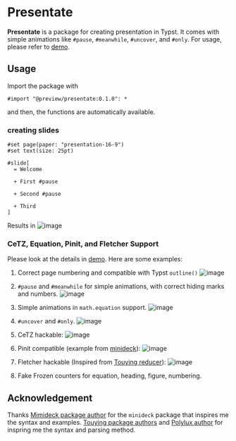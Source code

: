 # Presentate
**Presentate** is a package for creating presentation in Typst. It comes with simple animations like `#pause`, `#meanwhile`, `#uncover`, and `#only`. For usage, please refer to [demo](https://github.com/pacaunt/typst-presentate/blob/main/examples/demo.pdf).

## Usage 
Import the package with 
```typst
#import "@preview/presentate:0.1.0": *
```
and then, the functions are automatically available. 

### creating slides 
```typst
#set page(paper: "presentation-16-9")
#set text(size: 25pt)

#slide[
  = Welcome 

  + First #pause 

  + Second #pause 

  + Third
]
```
Results in 
![image](https://github.com/user-attachments/assets/89adc75e-be3c-471c-ac4f-5681feef17ca)

### CeTZ, Equation, Pinit, and Fletcher Support
Please look at the details in [demo](https://github.com/pacaunt/typst-presentate/blob/main/examples/demo.pdf).
Here are some examples: 
1. Correct page numbering and compatible with Typst `outline()` ![image](https://github.com/user-attachments/assets/46079a87-7917-41ff-bfed-1f37769bb463)

2. `#pause` and `#meanwhile` for simple animations, with correct hiding marks and numbers. ![image](https://github.com/user-attachments/assets/97d77d9f-5f79-400b-9d22-2d1ef0b992d9)

3. Simple animations in `math.equation` support. ![image](https://github.com/user-attachments/assets/2ca66888-3f47-4cf3-8286-47f0997812bd)
4. `#uncover` and `#only`. ![image](https://github.com/user-attachments/assets/4040857c-9322-42a2-972c-57a7fc68f7e0)
5. CeTZ hackable: ![image](https://github.com/user-attachments/assets/5ec8d403-5c09-444e-a299-5fa238c90aac)
6. Pinit compatible (example from [minideck](https://github.com/knuesel/typst-minideck)): ![image](https://github.com/user-attachments/assets/d3459085-0b74-4f7f-8887-7840fd6817df)

7. Fletcher hackable (Inspired from [Touying reducer](https://touying-typ.github.io/docs/integration/fletcher)): ![image](https://github.com/user-attachments/assets/7f1e3440-13af-4795-991d-d1ae567caf42)
8. Fake Frozen counters for equation, heading, figure, numbering. 
 

## Acknowledgement 
Thanks [Mimideck package author](https://github.com/knuesel/typst-minideck) for the `minideck` package that inspires me the syntax and examples.
[Touying package authors]() and [Polylux author]() for inspring me the syntax and parsing method. 
